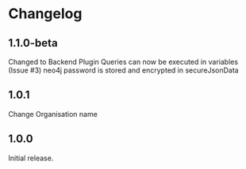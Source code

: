# Changelog

## 1.1.0-beta

Changed to Backend Plugin
Queries can now be executed in variables (Issue #3)
neo4j password is stored and encrypted in secureJsonData

## 1.0.1

Change Organisation name

## 1.0.0

Initial release.
